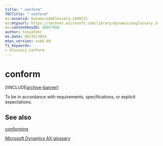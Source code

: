 ```yaml
---
title: " conform"
TOCTitle: " conform"
ms:assetid: DynamicsAXGlossary.1499721
ms:mtpsurl: https://technet.microsoft.com/library/dynamicsaxglossary.1499721(v=AX.60)
ms:contentKeyID: 36057450
author: tonyafehr
ms.date: 08/25/2014
mtps_version: v=AX.60
f1_keywords:
- Glossary.conform
---
```


# conform


[!INCLUDE[archive-banner](includes/archive-banner.md)]

To be in accordance with requirements, specifications, or explicit expectations.

## See also

[conforming](conforming.md)

[Microsoft Dynamics AX glossary](glossary/microsoft-dynamics-ax-glossary.md)

  


